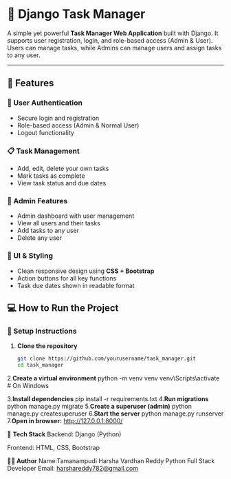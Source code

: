 # 📝 Django Task Manager

A simple yet powerful **Task Manager Web Application** built with Django. It supports user registration, login, and role-based access (Admin & User). Users can manage tasks, while Admins can manage users and assign tasks to any user.

---

## 🚀 Features

### 👤 User Authentication
- Secure login and registration
- Role-based access (Admin & Normal User)
- Logout functionality

### 📋 Task Management
- Add, edit, delete your own tasks
- Mark tasks as complete
- View task status and due dates

### 👑 Admin Features
- Admin dashboard with user management
- View all users and their tasks
- Add tasks to any user
- Delete any user

### 💅 UI & Styling
- Clean responsive design using **CSS + Bootstrap**
- Action buttons for all key functions
- Task due dates shown in readable format


## 💻 How to Run the Project

### 🔧 Setup Instructions

1. **Clone the repository**
   ```bash
   git clone https://github.com/yourusername/task_manager.git
   cd task_manager

2.**Create a virtual environment**
   python -m venv venv
   venv\Scripts\activate  # On Windows

3.**Install dependencies**
   pip install -r requirements.txt
4.**Run migrations**
   python manage.py migrate
5.**Create a superuser (admin)**
   python manage.py createsuperuser
6.**Start the server**
   python manage.py runserver
7.**Open in browser:**
   http://127.0.0.1:8000/

📌 **Tech Stack**
Backend: Django (Python)

Frontend: HTML, CSS, Bootstrap

**🧑‍💻 Author**
Name:Tamanampudi Harsha Vardhan Reddy
Python Full Stack Developer
Email: harshareddy782@gmail.com

